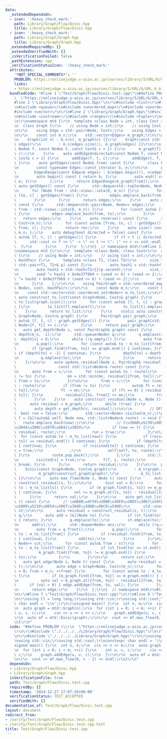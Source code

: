```yaml
---
data:
  _extendedDependsOn:
  - icon: ':heavy_check_mark:'
    path: Library/Graph/Flow/Dinic.hpp
    title: Library/Graph/Flow/Dinic.hpp
  - icon: ':heavy_check_mark:'
    path: Library/Graph/Graph.hpp
    title: Library/Graph/Graph.hpp
  _extendedRequiredBy: []
  _extendedVerifiedWith: []
  _isVerificationFailed: false
  _pathExtension: cpp
  _verificationStatusIcon: ':heavy_check_mark:'
  attributes:
    '*NOT_SPECIAL_COMMENTS*': ''
    PROBLEM: https://onlinejudge.u-aizu.ac.jp/courses/library/5/GRL/6/GRL_6_A
    links:
    - https://onlinejudge.u-aizu.ac.jp/courses/library/5/GRL/6/GRL_6_A
  bundledCode: "#line 1 \"Test/Graph/Flow/Dinic.test.cpp\"\n#define PROBLEM \\\r\n\
    \  \"https://onlinejudge.u-aizu.ac.jp/courses/library/5/GRL/6/GRL_6_A\"\r\n\r\n\
    #line 2 \"Library/Graph/Flow/Dinic.hpp\"\n\r\n#include <list>\r\n#include <map>\r\
    \n#include <queue>\r\n#include <unordered_map>\r\n#include <unordered_set>\r\n\
    #include <vector>\r\n\r\n#line 2 \"Library/Graph/Graph.hpp\"\n#include <deque>\r\
    \n#include <iostream>\r\n#include <ranges>\r\n#include <tuple>\r\n#line 7 \"Library/Graph/Graph.hpp\"\
    \n\r\nnamespace mtd {\r\n  template <class Node = int, class Cost = long long>\r\
    \n  class Graph {\r\n    // using Node = int;\r\n    // using Cost = long long;\r\
    \n\r\n    using Edge = std::pair<Node, Cost>;\r\n    using Edges = std::vector<Edge>;\r\
    \n\r\n    const int m_n;\r\n    std::vector<Edges> m_graph;\r\n\r\n  public:\r\
    \n    Graph(int n) : m_n(n), m_graph(n) {}\r\n    Graph(const std::vector<Edges>&\
    \ edges)\r\n        : m_n(edges.size()), m_graph(edges) {}\r\n\r\n    auto addEdge(const\
    \ Node& f, const Node& t, const Cost& c = 1) {\r\n      m_graph[f].emplace_back(t,\
    \ c);\r\n    }\r\n    auto addEdgeUndirected(const Node& f, const Node& t, const\
    \ Cost& c = 1) {\r\n      addEdge(f, t, c);\r\n      addEdge(t, f, c);\r\n   \
    \ }\r\n    auto getEdges(const Node& from) const {\r\n      class EdgesRange {\r\
    \n        const typename Edges::const_iterator b, e;\r\n\r\n      public:\r\n\
    \        EdgesRange(const Edges& edges) : b(edges.begin()), e(edges.end()) {}\r\
    \n        auto begin() const { return b; }\r\n        auto end() const { return\
    \ e; }\r\n      };\r\n      return EdgesRange(m_graph[from]);\r\n    }\r\n   \
    \ auto getEdges() const {\r\n      std::deque<std::tuple<Node, Node, Cost>> edges;\r\
    \n      for (Node from : std::views::iota(0, m_n)) {\r\n        for (const auto&\
    \ [to, c] : getEdges(from)) {\r\n          edges.emplace_back(from, to, c);\r\n\
    \        }\r\n      }\r\n      return edges;\r\n    }\r\n    auto getEdgesExcludeCost()\
    \ const {\r\n      std::deque<std::pair<Node, Node>> edges;\r\n      for (Node\
    \ from : std::views::iota(0, m_n)) {\r\n        for (const auto& [to, _] : getEdges(from))\
    \ {\r\n          edges.emplace_back(from, to);\r\n        }\r\n      }\r\n   \
    \   return edges;\r\n    }\r\n    auto reverse() const {\r\n      auto rev = Graph<Node,\
    \ Cost>(m_n);\r\n      for (const auto& [from, to, c] : getEdges()) { rev.addEdge(to,\
    \ from, c); }\r\n      return rev;\r\n    }\r\n    auto size() const { return\
    \ m_n; };\r\n    auto debug(bool directed = false) const {\r\n      for (const\
    \ auto& [f, t, c] : getEdges()) {\r\n        if (f < t || directed) {\r\n    \
    \      std::cout << f << \" -> \" << t << \": \" << c << std::endl;\r\n      \
    \  }\r\n      }\r\n    }\r\n  };\r\n}  // namespace mtd\r\n#line 11 \"Library/Graph/Flow/Dinic.hpp\"\
    \nnamespace mtd {\r\n\r\n  template <class Node, class Cost>\r\n  class Dinic\
    \ {\r\n    // using Node = int;\r\n    // using Cost = int;\r\n\r\n    struct\
    \ HashPair {\r\n      template <class T1, class T2>\r\n      size_t operator()(const\
    \ std::pair<T1, T2>& p) const {\r\n        auto hash1 = std::hash<T1>{}(p.first);\r\
    \n        auto hash2 = std::hash<T2>{}(p.second);\r\n        size_t seed = 0;\r\
    \n        seed ^= hash1 + 0x9e3779b9 + (seed << 6) + (seed >> 2);\r\n        seed\
    \ ^= hash2 + 0x9e3779b9 + (seed << 6) + (seed >> 2);\r\n        return seed;\r\
    \n      }\r\n    };\r\n\r\n    using PairGraph = std::unordered_map<std::pair<Node,\
    \ Node>, Cost, HashPair>;\r\n\r\n    const Node m_n;\r\n    const PairGraph m_graph;\r\
    \n    const std::vector<std::unordered_set<Node>> m_to_list;\r\n\r\n    static\
    \ auto construct_to_list(const Graph<Node, Cost>& graph) {\r\n      std::vector<std::unordered_set<Node>>\
    \ to_list(graph.size());\r\n      for (const auto& [f, t, c] : graph.getEdges())\
    \ {\r\n        to_list[f].emplace(t);\r\n        to_list[t].emplace(f);\r\n  \
    \    }\r\n      return to_list;\r\n    }\r\n    static auto construct_graph(const\
    \ Graph<Node, Cost>& graph) {\r\n      PairGraph pair_graph;\r\n      for (const\
    \ auto& [f, t, c] : graph.getEdges()) {\r\n        pair_graph[std::pair<Node,\
    \ Node>{f, t}] += c;\r\n      }\r\n      return pair_graph;\r\n    }\r\n\r\n \
    \   auto get_depth(Node s, const PairGraph& graph) const {\r\n      std::vector<Node>\
    \ depth(m_n, -1);\r\n      std::queue<Node> q;\r\n      q.emplace(s);\r\n    \
    \  depth[s] = 0;\r\n      while (!q.empty()) {\r\n        auto from = q.front();\r\
    \n        q.pop();\r\n        for (const auto& to : m_to_list[from]) {\r\n   \
    \       if (graph.find({from, to}) == graph.end()) { continue; }\r\n         \
    \ if (depth[to] > -1) { continue; }\r\n          depth[to] = depth[from] + 1;\r\
    \n          q.emplace(to);\r\n        }\r\n      }\r\n      return depth;\r\n\
    \    }\r\n\r\n    auto update_residual(Node s, PairGraph& residual,\r\n      \
    \                   const std::list<Node>& route) const {\r\n      Cost mn = 1e18;\r\
    \n      auto from = s;\r\n      for (const auto& to : route)\r\n        if (from\
    \ != to) {\r\n          mn = std::min(mn, residual[{from, to}]);\r\n         \
    \ from = to;\r\n        }\r\n\r\n      from = s;\r\n      for (const auto& to\
    \ : route)\r\n        if (from != to) {\r\n          auto& ft = residual[{from,\
    \ to}];\r\n          ft -= mn;\r\n          if (ft == 0) { residual.erase({from,\
    \ to}); }\r\n          residual[{to, from}] += mn;\r\n          from = to;\r\n\
    \        }\r\n    }\r\n    auto construct_residual(Node s, Node t) const {\r\n\
    \      auto residual = m_graph;\r\n      while (true) {\r\n        // BFS\r\n\
    \        auto depth = get_depth(s, residual);\r\n\r\n        // DFS\r\n      \
    \  bool run = false;\r\n        std::vector<Node> visited(m_n);\r\n        auto\
    \ f = [&](auto&& self, Node now, std::list<Node>& route) -> void {\r\n       \
    \   route.emplace_back(now);\r\n\r\n          // t\u306B\u5230\u9054\u3057\u3066\
    \u3044\u308C\u3070\u6D41\u3059\r\n          if (now == t) {\r\n            update_residual(s,\
    \ residual, route);\r\n            run = true;\r\n          }\r\n\r\n        \
    \  for (const auto& to : m_to_list[now]) {\r\n            if (residual.find({now,\
    \ to}) == residual.end()) { continue; }\r\n            if (depth[to] <= depth[now])\
    \ { continue; }\r\n            if (visited[to]) { continue; }\r\n            visited[to]\
    \ = true;\r\n            ;\r\n            self(self, to, route);\r\n         \
    \ }\r\n          route.pop_back();\r\n        };\r\n        std::list<Node> route;\r\
    \n        visited[s] = true;\r\n        f(f, s, route);\r\n        if (!run) {\
    \ break; }\r\n      }\r\n      return residual;\r\n    }\r\n\r\n  public:\r\n\
    \    Dinic(const Graph<Node, Cost>& graph)\r\n        : m_n(graph.size()),\r\n\
    \          m_graph(construct_graph(graph)),\r\n          m_to_list(construct_to_list(graph))\
    \ {}\r\n\r\n    auto max_flow(Node s, Node t) const {\r\n      auto residual =\
    \ construct_residual(s, t);\r\n\r\n      Cost val = 0;\r\n      for (const auto&\
    \ to : m_to_list[s]) {\r\n        if (m_graph.find({s, to}) == m_graph.end())\
    \ { continue; }\r\n        val += m_graph.at({s, to}) - residual[{s, to}];\r\n\
    \      }\r\n      return val;\r\n    }\r\n\r\n    auto get_cut_list(Node s, Node\
    \ t) const {\r\n      // \u6B8B\u4F59\u30B0\u30E9\u30D5\u3067\u59CB\u70B9\u304B\
    \u3089\u5230\u9054\u3067\u304D\u308B\u96C6\u5408\r\n      std::unordered_set<Node>\
    \ st;\r\n\r\n      auto residual = construct_residual(s, t);\r\n      std::queue<Node>\
    \ q;\r\n      auto add = [&](Node to) {\r\n        if (st.find(to) != st.end())\
    \ { return; }\r\n        q.emplace(to);\r\n        st.emplace(to);\r\n      };\r\
    \n      add(s);\r\n      std::deque<Node> ans;\r\n      while (!q.empty()) {\r\
    \n        auto from = q.front();\r\n        q.pop();\r\n        for (const auto&\
    \ to : m_to_list[from]) {\r\n          if (residual.find({from, to}) == residual.end())\
    \ { continue; }\r\n          add(to);\r\n        }\r\n      }\r\n\r\n      std::deque<std::pair<Node,\
    \ Node>> cut;\r\n      for (const auto& from : st)\r\n        for (const auto&\
    \ to : m_to_list[from]) {\r\n          if (st.find(to) == st.end() &&\r\n    \
    \          m_graph.find({from, to}) != m_graph.end()) {\r\n            cut.emplace_back(from,\
    \ to);\r\n          }\r\n        }\r\n\r\n      return cut;\r\n    }\r\n\r\n \
    \   auto get_edge(Node s, Node t) const {\r\n      auto residual = construct_residual(s,\
    \ t);\r\n\r\n      auto edge = Graph<Node, Cost>(m_n);\r\n      for (Node from\
    \ = 0; from < m_n; ++from) {\r\n        for (const auto& to : m_to_list[from])\
    \ {\r\n          if (m_graph.find({from, to}) == m_graph.end()) { continue; }\r\
    \n          auto val = m_graph.at({from, to}) - residual[{from, to}];\r\n    \
    \      if (val > 0) { edge.addEdge(from, to, val); }\r\n        }\r\n      }\r\
    \n      return edge;\r\n    }\r\n  };\r\n}  // namespace mtd\r\n#line 5 \"Test/Graph/Flow/Dinic.test.cpp\"\
    \n\r\n#line 7 \"Test/Graph/Flow/Dinic.test.cpp\"\n\r\n#line 9 \"Test/Graph/Flow/Dinic.test.cpp\"\
    \n\r\nusing ll = long long;\r\nusing std::cin;\r\nusing std::cout;\r\nconstexpr\
    \ char endl = '\\n';\r\n\r\nsigned main() {\r\n  int n, m;\r\n  cin >> n >> m;\r\
    \n  auto graph = mtd::Graph(n);\r\n  for (int i = 0; i < m; ++i) {\r\n    int\
    \ u, v, c;\r\n    cin >> u >> v >> c;\r\n    graph.addEdge(u, v, c);\r\n  }\r\n\
    \r\n  auto mf = mtd::Dinic(graph);\r\n\r\n  cout << mf.max_flow(0, n - 1) << endl;\r\
    \n}\r\n"
  code: "#define PROBLEM \\\r\n  \"https://onlinejudge.u-aizu.ac.jp/courses/library/5/GRL/6/GRL_6_A\"\
    \r\n\r\n#include \"./../../../Library/Graph/Flow/Dinic.hpp\"\r\n\r\n#include <iostream>\r\
    \n\r\n#include \"./../../../Library/Graph/Graph.hpp\"\r\n\r\nusing ll = long long;\r\
    \nusing std::cin;\r\nusing std::cout;\r\nconstexpr char endl = '\\n';\r\n\r\n\
    signed main() {\r\n  int n, m;\r\n  cin >> n >> m;\r\n  auto graph = mtd::Graph(n);\r\
    \n  for (int i = 0; i < m; ++i) {\r\n    int u, v, c;\r\n    cin >> u >> v >>\
    \ c;\r\n    graph.addEdge(u, v, c);\r\n  }\r\n\r\n  auto mf = mtd::Dinic(graph);\r\
    \n\r\n  cout << mf.max_flow(0, n - 1) << endl;\r\n}\r\n"
  dependsOn:
  - Library/Graph/Flow/Dinic.hpp
  - Library/Graph/Graph.hpp
  isVerificationFile: true
  path: Test/Graph/Flow/Dinic.test.cpp
  requiredBy: []
  timestamp: '2024-12-27 17:07:26+09:00'
  verificationStatus: TEST_ACCEPTED
  verifiedWith: []
documentation_of: Test/Graph/Flow/Dinic.test.cpp
layout: document
redirect_from:
- /verify/Test/Graph/Flow/Dinic.test.cpp
- /verify/Test/Graph/Flow/Dinic.test.cpp.html
title: Test/Graph/Flow/Dinic.test.cpp
---
```

